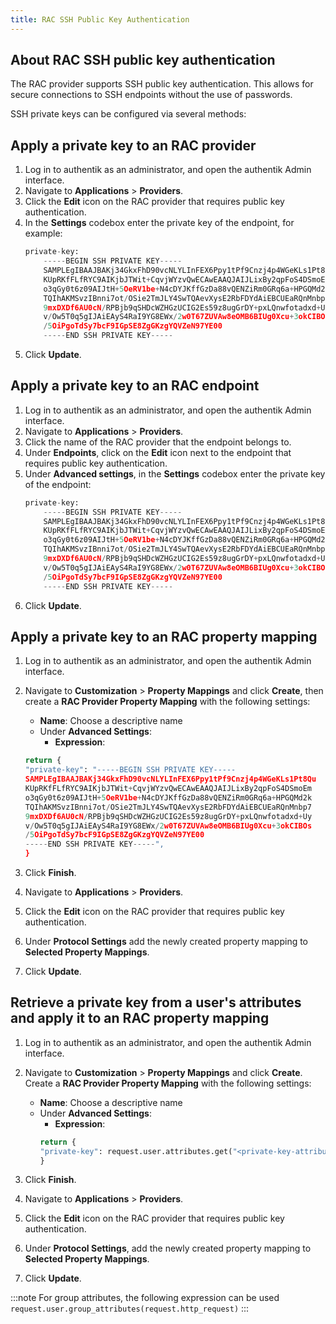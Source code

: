 ```yaml
---
title: RAC SSH Public Key Authentication
---
```


## About RAC SSH public key authentication

The RAC provider supports SSH public key authentication. This allows for secure connections to SSH endpoints without the use of passwords.

SSH private keys can be configured via several methods:

## Apply a private key to an RAC provider

1. Log in to authentik as an administrator, and open the authentik Admin interface.
2. Navigate to **Applications** > **Providers**.
3. Click the **Edit** icon on the RAC provider that requires public key authentication.
4. In the **Settings** codebox enter the private key of the endpoint, for example:
    ```python
    private-key:
        -----BEGIN SSH PRIVATE KEY-----
        SAMPLEgIBAAJBAKj34GkxFhD90vcNLYLInFEX6Ppy1tPf9Cnzj4p4WGeKLs1Pt8Qu
        KUpRKfFLfRYC9AIKjbJTWit+CqvjWYzvQwECAwEAAQJAIJLixBy2qpFoS4DSmoEm
        o3qGy0t6z09AIJtH+5OeRV1be+N4cDYJKffGzDa88vQENZiRm0GRq6a+HPGQMd2k
        TQIhAKMSvzIBnni7ot/OSie2TmJLY4SwTQAevXysE2RbFDYdAiEBCUEaRQnMnbp7
        9mxDXDf6AU0cN/RPBjb9qSHDcWZHGzUCIG2Es59z8ugGrDY+pxLQnwfotadxd+Uy
        v/Ow5T0q5gIJAiEAyS4RaI9YG8EWx/2w0T67ZUVAw8eOMB6BIUg0Xcu+3okCIBOs
        /5OiPgoTdSy7bcF9IGpSE8ZgGKzgYQVZeN97YE00
        -----END SSH PRIVATE KEY-----
    ```
5. Click **Update**.

## Apply a private key to an RAC endpoint

1. Log in to authentik as an administrator, and open the authentik Admin interface.
2. Navigate to **Applications** > **Providers**.
3. Click the name of the RAC provider that the endpoint belongs to.
4. Under **Endpoints**, click on the **Edit** icon next to the endpoint that requires public key authentication.
5. Under **Advanced settings**, in the **Settings** codebox enter the private key of the endpoint:
    ```python
    private-key:
        -----BEGIN SSH PRIVATE KEY-----
        SAMPLEgIBAAJBAKj34GkxFhD90vcNLYLInFEX6Ppy1tPf9Cnzj4p4WGeKLs1Pt8Qu
        KUpRKfFLfRYC9AIKjbJTWit+CqvjWYzvQwECAwEAAQJAIJLixBy2qpFoS4DSmoEm
        o3qGy0t6z09AIJtH+5OeRV1be+N4cDYJKffGzDa88vQENZiRm0GRq6a+HPGQMd2k
        TQIhAKMSvzIBnni7ot/OSie2TmJLY4SwTQAevXysE2RbFDYdAiEBCUEaRQnMnbp7
        9mxDXDf6AU0cN/RPBjb9qSHDcWZHGzUCIG2Es59z8ugGrDY+pxLQnwfotadxd+Uy
        v/Ow5T0q5gIJAiEAyS4RaI9YG8EWx/2w0T67ZUVAw8eOMB6BIUg0Xcu+3okCIBOs
        /5OiPgoTdSy7bcF9IGpSE8ZgGKzgYQVZeN97YE00
        -----END SSH PRIVATE KEY-----
    ```
6. Click **Update**.

## Apply a private key to an RAC property mapping

1.  Log in to authentik as an administrator, and open the authentik Admin interface.
2.  Navigate to **Customization** > **Property Mappings** and click **Create**, then create a **RAC Provider Property Mapping** with the following settings:
    - **Name**: Choose a descriptive name
    - Under **Advanced Settings**:
        - **Expression**:

    ```python
    return {
    "private-key": "-----BEGIN SSH PRIVATE KEY-----
    SAMPLEgIBAAJBAKj34GkxFhD90vcNLYLInFEX6Ppy1tPf9Cnzj4p4WGeKLs1Pt8Qu
    KUpRKfFLfRYC9AIKjbJTWit+CqvjWYzvQwECAwEAAQJAIJLixBy2qpFoS4DSmoEm
    o3qGy0t6z09AIJtH+5OeRV1be+N4cDYJKffGzDa88vQENZiRm0GRq6a+HPGQMd2k
    TQIhAKMSvzIBnni7ot/OSie2TmJLY4SwTQAevXysE2RbFDYdAiEBCUEaRQnMnbp7
    9mxDXDf6AU0cN/RPBjb9qSHDcWZHGzUCIG2Es59z8ugGrDY+pxLQnwfotadxd+Uy
    v/Ow5T0q5gIJAiEAyS4RaI9YG8EWx/2w0T67ZUVAw8eOMB6BIUg0Xcu+3okCIBOs
    /5OiPgoTdSy7bcF9IGpSE8ZgGKzgYQVZeN97YE00
    -----END SSH PRIVATE KEY-----",
    }
    ```

3.  Click **Finish**.
4.  Navigate to **Applications** > **Providers**.
5.  Click the **Edit** icon on the RAC provider that requires public key authentication.
6.  Under **Protocol Settings** add the newly created property mapping to **Selected Property Mappings**.
7.  Click **Update**.

## Retrieve a private key from a user's attributes and apply it to an RAC property mapping

1.  Log in to authentik as an administrator, and open the authentik Admin interface.
2.  Navigate to **Customization** > **Property Mappings** and click **Create**. Create a **RAC Provider Property Mapping** with the following settings:
    - **Name**: Choose a descriptive name
    - Under **Advanced Settings**:
        - **Expression**:
        ```python
        return {
        "private-key": request.user.attributes.get("<private-key-attribute-name>", "default"),
        }
        ```

3.  Click **Finish**.
4.  Navigate to **Applications** > **Providers**.
5.  Click the **Edit** icon on the RAC provider that requires public key authentication.
6.  Under **Protocol Settings**, add the newly created property mapping to **Selected Property Mappings**.
7.  Click **Update**.

:::note
For group attributes, the following expression can be used `request.user.group_attributes(request.http_request)`
:::
